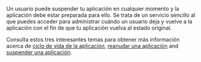 ﻿Un usuario puede suspender tu aplicación en cualquier momento y la aplicación debe estar preparada para ello. Se trata de un servicio sencillo al que puedes acceder para administrar cuándo un usuario deja y vuelve a la aplicación con el fin de que tu aplicación vuelva al estado original.

Consulta estos tres interesantes temas para obtener más información acerca de [ciclo de vida de la aplicación](https://docs.microsoft.com/windows/uwp/launch-resume/app-lifecycle), [reanudar una aplicación](https://docs.microsoft.com/windows/uwp/launch-resume/resume-an-app) and [suspender una aplicación](https://docs.microsoft.com/windows/uwp/launch-resume/suspend-an-app).
